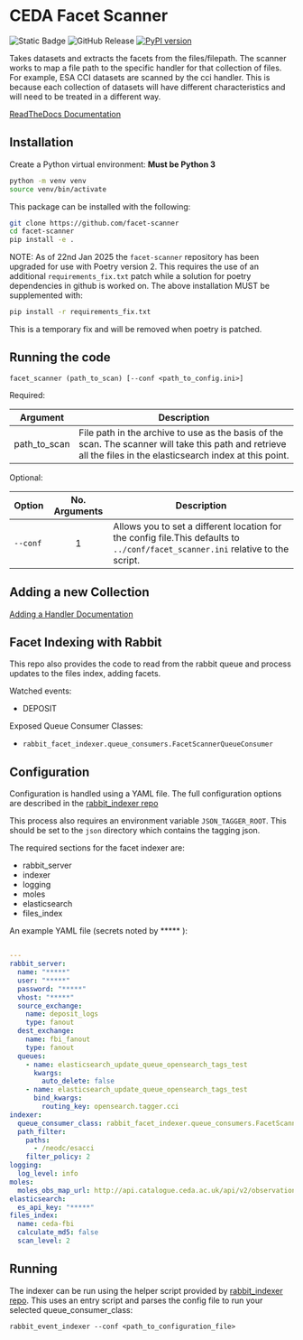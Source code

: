 # CEDA Facet Scanner

![Static Badge](https://img.shields.io/badge/cci%20tagger%20workflow-8AD6F6)
![GitHub Release](https://img.shields.io/github/v/release/cedadev/facet-scanner)
[![PyPI version](https://badge.fury.io/py/cci-facet-scanner.svg)](https://pypi.python.org/pypi/cci-facet-scanner/)


Takes datasets and extracts the facets from the files/filepath.
The scanner works to map a file path to the specific handler for that collection of files. For example, ESA CCI datasets are scanned by the cci handler. This is because each collection of datasets will have different characteristics and will need to be treated in a different way.

[ReadTheDocs Documentation](https://facet-scanner.readthedocs.io/en/latest/index.html)

## Installation

Create a Python virtual environment:
**Must be Python 3**

```bash
python -m venv venv
source venv/bin/activate
```

This package can be installed with the following:
```bash
git clone https://github.com/facet-scanner
cd facet-scanner
pip install -e .
```

NOTE: As of 22nd Jan 2025 the `facet-scanner` repository has been upgraded for use with Poetry version 2. This requires the use of an additional `requirements_fix.txt` patch while a solution for poetry dependencies in github is worked on. The above installation MUST be supplemented with:

```bash
pip install -r requirements_fix.txt
```
This is a temporary fix and will be removed when poetry is patched.



## Running the code

`facet_scanner (path_to_scan) [--conf <path_to_config.ini>]`

Required:

| Argument   | Description |
| ------------ | ------------ |
| path_to_scan | File path in the archive to use as the basis of the scan. The scanner will take this path and retrieve all the files in the elasticsearch index at this point. |



Optional:

| Option   | No. Arguments | Description |
| -------- | :-------------------: | ------ |
| `--conf` | 1                   | Allows you to set a different location for the config file.This defaults to `../conf/facet_scanner.ini` relative to the script. |


## Adding a new Collection

[Adding a Handler Documentation](https://facet-scanner.readthedocs.io/en/latest/adding_a_handler.html)

## Facet Indexing with Rabbit

This repo also provides the code to read from the rabbit queue and process updates
to the files index, adding facets.

Watched events:
- DEPOSIT

Exposed Queue Consumer Classes:
- `rabbit_facet_indexer.queue_consumers.FacetScannerQueueConsumer`

## Configuration

Configuration is handled using a YAML file. The full configuration options 
are described in the [rabbit_indexer repo](https://github.com/cedadev/rabbit-index-ingest/blob/master/README.md#rabbit_event_indexer)

This process also requires an environment variable `JSON_TAGGER_ROOT`. This should be set to
the `json` directory which contains the tagging json.

The required sections for the facet indexer are:
- rabbit_server
- indexer
- logging
- moles
- elasticsearch
- files_index

An example YAML file (secrets noted by ***** ): 

```yaml

---
rabbit_server:
  name: "*****"
  user: "*****"
  password: "*****"
  vhost: "*****"
  source_exchange:
    name: deposit_logs
    type: fanout
  dest_exchange:
    name: fbi_fanout
    type: fanout
  queues:
    - name: elasticsearch_update_queue_opensearch_tags_test
      kwargs:
        auto_delete: false
    - name: elasticsearch_update_queue_opensearch_tags_test
      bind_kwargs:
        routing_key: opensearch.tagger.cci
indexer:
  queue_consumer_class: rabbit_facet_indexer.queue_consumers.FacetScannerQueueConsumer
  path_filter:
    paths:
      - /neodc/esacci
    filter_policy: 2
logging:
  log_level: info
moles:
  moles_obs_map_url: http://api.catalogue.ceda.ac.uk/api/v2/observations.json/?publicationState__in=citable,published,preview,removed&fields=publicationState,result_field,title,uuid
elasticsearch:
  es_api_key: "*****"
files_index:
  name: ceda-fbi
  calculate_md5: false
  scan_level: 2
```

## Running

The indexer can be run using the helper script provided by [rabbit_indexer repo](https://github.com/cedadev/rabbit-index-ingest/blob/master/README.md#configuration).
This uses an entry script and parses the config file to run your selected queue_consumer_class: 

`rabbit_event_indexer --conf <path_to_configuration_file>`
